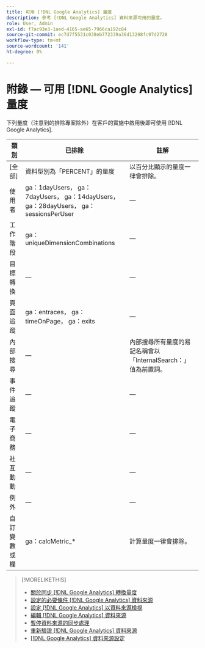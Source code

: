 ```yaml
---
title: 可用 [!DNL Google Analytics] 量度
description: 參考 [!DNL Google Analytics] 資料來源可用的量度。
role: User, Admin
exl-id: f7ac93e3-1aed-4165-ae65-7966ca192c84
source-git-commit: ec7d7f5531c038eb772339a36d13208fc97d2728
workflow-type: tm+mt
source-wordcount: '141'
ht-degree: 0%

---
```


# 附錄 — 可用 [!DNL Google Analytics] 量度

下列量度（注意到的排除專案除外）在客戶的實施中啟用後即可使用 [!DNL Google Analytics].

<!-- Notes as FYI to self:
>[!NOTE]
>
>* For some of these metrics, [!DNL Google] assigns the friendly name, and the name is consistent. For some metrics, the advertiser assigns the friendly name in [!DNL Google Analytics], and the name has a dynamic value.
>* Some metrics are assigned at the property level, and others are assigned at the view level.
-->

| 類別 | 已排除 | 註解 |
| ---- | ---- | ---- |
| \[全部\] | 資料型別為「PERCENT」的量度 | 以百分比顯示的量度一律會排除。 |
| 使用者 | ga：1dayUsers， ga：7dayUsers， ga：14dayUsers， ga：28dayUsers， ga：sessionsPerUser | — |
| 工作階段 | ga：uniqueDimensionCombinations | — |
| 目標轉換 | — | — |
| 頁面追蹤 | ga：entraces， ga：timeOnPage， ga：exits | — |
| 內部搜尋 | — | 內部搜尋所有量度的易記名稱會以「InternalSearch：」值為前置詞。 |
| 事件追蹤 | — | — |
| 電子商務 | — | — |
| 社互動動 | — | — |
| 例外 | — | — |
| 自訂變數或欄 | ga：calcMetric_* | 計算量度一律會排除。 |

>[!MORELIKETHIS]
>
>* [關於同步 [!DNL Google Analytics] 轉換量度](data-source-about.md)
>* [設定的必要條件 [!DNL Google Analytics] 資料來源](data-source-prerequisites.md)
>* [設定 [!DNL Google Analytics] 以資料來源檢視](data-source-configure.md)
>* [編輯 [!DNL Google Analytics] 資料來源](data-source-edit.md)
>* [暫停資料來源的同步處理](data-source-pause.md)
>* [重新驗證 [!DNL Google Analytics] 資料來源](data-source-reauthenticate.md)
>* [[!DNL Google Analytics] 資料來源設定](data-source-settings.md)
